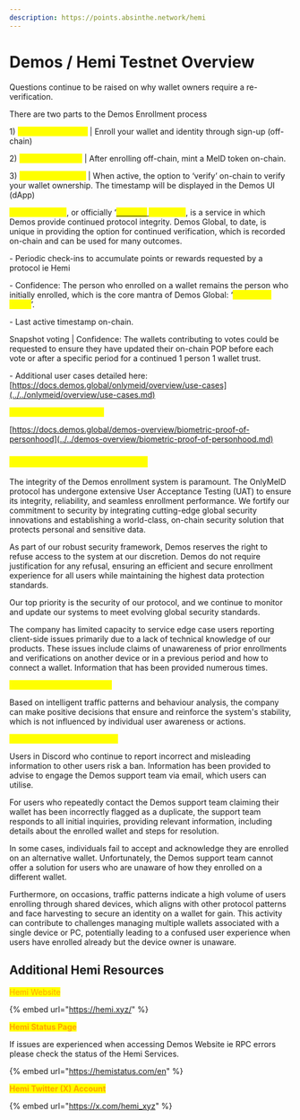 ```yaml
---
description: https://points.absinthe.network/hemi
---
```


# Demos / Hemi Testnet Overview

Questions continue to be raised on why wallet owners require a re-verification.

There are two parts to the Demos Enrollment process

1\)      <mark style="color:yellow;">**Proof of Existence**</mark> | Enroll your wallet and identity through sign-up (off-chain)

2\)      <mark style="color:yellow;">**OnlyMeID Token**</mark> | After enrolling off-chain, mint a MeID token on-chain.

3\)      <mark style="color:yellow;">**Proof of Liveness**</mark> | When active, the option to ‘verify’ on-chain to verify your wallet ownership. The timestamp will be displayed in the Demos UI (dApp)

&#x20;

<mark style="color:yellow;">**Re-verification**</mark>, or officially ‘[<mark style="color:yellow;">**Proof of**</mark> ](../../demos-overview/biometric-proof-of-personhood.md)<mark style="color:yellow;">**Liveness'**</mark>, is a service in which Demos provide continued protocol integrity. Demos Global, to date, is unique in providing the option for continued verification, which is recorded on-chain and can be used for many outcomes.

\-          Periodic check-ins to accumulate points or rewards requested by a protocol ie Hemi

\-          Confidence: The person who enrolled on a wallet remains the person who initially enrolled, which is the core mantra of Demos Global: ‘<mark style="color:yellow;">1 person, 1 wallet</mark>’.

\-          Last active timestamp on-chain.

Snapshot voting | Confidence: The wallets contributing to votes could be requested to ensure they have updated their on-chain POP before each vote or after a specific period for a continued 1 person 1 wallet trust.

\-          Additional user cases detailed here: [https://docs.demos.global/onlymeid/overview/use-cases](../../onlymeid/overview/use-cases.md)

&#x20;<mark style="color:yellow;">Proof of Personhood Link</mark>

[https://docs.demos.global/demos-overview/biometric-proof-of-personhood](../../demos-overview/biometric-proof-of-personhood.md)

### <mark style="color:yellow;">Demos Global System Integrity</mark>

&#x20;The integrity of the Demos enrollment system is paramount. The OnlyMeID protocol has undergone extensive User Acceptance Testing (UAT) to ensure its integrity, reliability, and seamless enrollment performance. We fortify our commitment to security by integrating cutting-edge global security innovations and establishing a world-class, on-chain security solution that protects personal and sensitive data.

&#x20;As part of our robust security framework, Demos reserves the right to refuse access to the system at our discretion. Demos do not require justification for any refusal, ensuring an efficient and secure enrollment experience for all users while maintaining the highest data protection standards.

&#x20;Our top priority is the security of our protocol, and we continue to monitor and update our systems to meet evolving global security standards.

&#x20;The company has limited capacity to service edge case users reporting client-side issues primarily due to a lack of technical knowledge of our products. These issues include claims of unawareness of prior enrollments and verifications on another device or in a previous period and how to connect a wallet. Information that has been provided numerous times.

&#x20;<mark style="color:yellow;">**Swarms & Face Harvesting**</mark>

Based on intelligent traffic patterns and behaviour analysis, the company can make positive decisions that ensure and reinforce the system's stability, which is not influenced by individual user awareness or actions.

<mark style="color:yellow;">**Discord Terms & Conditions.**</mark>

&#x20;Users in Discord who continue to report incorrect and misleading information to other users risk a ban. Information has been provided to advise to engage the Demos support team via email, which users can utilise.

&#x20;For users who repeatedly contact the Demos support team claiming their wallet has been incorrectly flagged as a duplicate, the support team responds to all initial inquiries, providing relevant information, including details about the enrolled wallet and steps for resolution.

&#x20;In some cases, individuals fail to accept and acknowledge they are enrolled on an alternative wallet. Unfortunately, the Demos support team cannot offer a solution for users who are unaware of how they enrolled on a different wallet.&#x20;

Furthermore, on occasions, traffic patterns indicate a high volume of users enrolling through shared devices, which aligns with other protocol patterns and face harvesting to secure an identity on a wallet for gain. This activity can contribute to challenges managing multiple wallets associated with a single device or PC, potentially leading to a confused user experience when users have enrolled already but the device owner is unaware.

## Additional Hemi Resources

<mark style="color:orange;">Hemi Website</mark>



{% embed url="https://hemi.xyz/" %}

<mark style="color:orange;">**Hemi Status Page**</mark>

If issues are experienced when accessing Demos Website ie RPC errors please check the status of the Hemi Services.

{% embed url="https://hemistatus.com/en" %}

<mark style="color:orange;">**Hemi Twitter (X) Account**</mark>

{% embed url="https://x.com/hemi_xyz" %}

